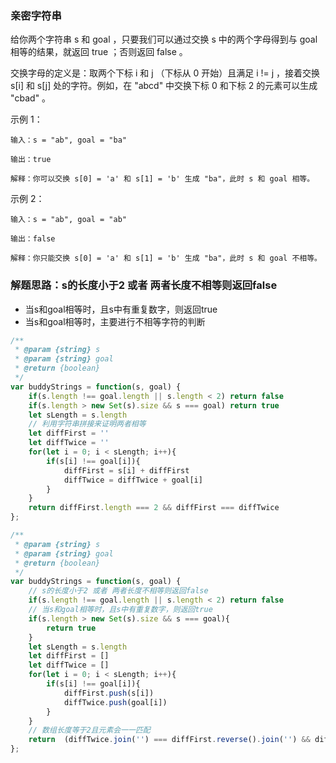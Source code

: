 ### 亲密字符串
给你两个字符串 s 和 goal ，只要我们可以通过交换 s 中的两个字母得到与 goal 相等的结果，就返回 true ；否则返回 false 。

交换字母的定义是：取两个下标 i 和 j （下标从 0 开始）且满足 i != j ，接着交换 s[i] 和 s[j] 处的字符。例如，在 "abcd" 中交换下标 0 和下标 2 的元素可以生成 "cbad" 。

示例 1：

    输入：s = "ab", goal = "ba"

    输出：true

    解释：你可以交换 s[0] = 'a' 和 s[1] = 'b' 生成 "ba"，此时 s 和 goal 相等。

示例 2：

    输入：s = "ab", goal = "ab"

    输出：false

    解释：你只能交换 s[0] = 'a' 和 s[1] = 'b' 生成 "ba"，此时 s 和 goal 不相等。

### 解题思路：s的长度小于2 或者 两者长度不相等则返回false
- 当s和goal相等时，且s中有重复数字，则返回true
- 当s和goal相等时，主要进行不相等字符的判断

```js
/**
 * @param {string} s
 * @param {string} goal
 * @return {boolean}
 */
var buddyStrings = function(s, goal) {
    if(s.length !== goal.length || s.length < 2) return false   
    if(s.length > new Set(s).size && s === goal) return true
    let sLength = s.length 
    // 利用字符串拼接来证明两者相等 
    let diffFirst = ''
    let diffTwice = ''
    for(let i = 0; i < sLength; i++){
        if(s[i] !== goal[i]){
            diffFirst = s[i] + diffFirst
            diffTwice = diffTwice + goal[i]
        } 
    }
    return diffFirst.length === 2 && diffFirst === diffTwice 
};
```

```js
/**
 * @param {string} s
 * @param {string} goal
 * @return {boolean}
 */
var buddyStrings = function(s, goal) {
    // s的长度小于2 或者 两者长度不相等则返回false
    if(s.length !== goal.length || s.length < 2) return false   
    // 当s和goal相等时，且s中有重复数字，则返回true
    if(s.length > new Set(s).size && s === goal){
        return true
    } 
    let sLength = s.length 
    let diffFirst = []
    let diffTwice = []
    for(let i = 0; i < sLength; i++){
        if(s[i] !== goal[i]){
            diffFirst.push(s[i])
            diffTwice.push(goal[i])
        } 
    }
    // 数组长度等于2且元素会一一匹配
    return  (diffTwice.join('') === diffFirst.reverse().join('') && diffFirst.length === 2 ) ? true : false 
};
```
